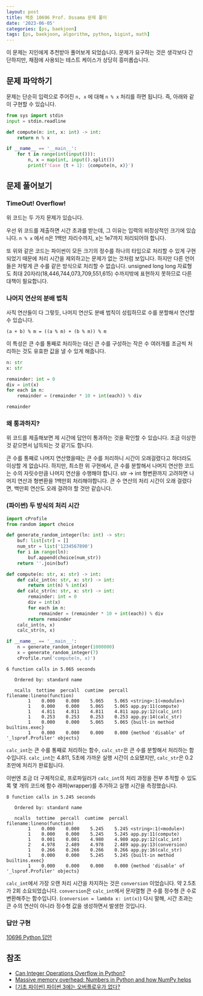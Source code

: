 ```yaml
---
layout: post
title: 백준 10696 Prof. Ossama 문제 풀이
date: '2023-06-05'
categories: [ps, baekjoon]
tags: [ps, baekjoon, algorithm, python, bigint, math]
---
```


이 문제는 지인에게 추천받아 풀어보게 되었습니다. 문제가 요구하는 것은 생각보다 간단하지만, 채점에 사용되는 테스트 케이스가 상당히 흥미롭습니다.

## 문제 파악하기

문제는 단순히 입력으로 주어진 `n, x` 에 대해 `n % x` 처리를 하면 됩니다. 즉, 아래와 같이 구현할 수 있습니다.

```python
from sys import stdin
input = stdin.readline

def compute(n: int, x: int) -> int:
    return n % x

if __name__ == '__main__':
    for t in range(int(input())):
        n, x = map(int, input().split())
        print(f'Case {t + 1}: {compute(n, x)}')
```

## 문제 풀어보기

### TimeOut! Overflow!

위 코드는 두 가지 문제가 있습니다.

우선 위 코드를 제출하면 시간 초과를 받는데, 그 이유는 입력의 비정상적인 크기에 있습니다. `n % x` 에서 n은 1백만 자리수까지, x는 1e7까지 처리되어야 합니다.

또 위와 같은 코드는 파이썬이 모든 크기의 정수를 하나의 타입으로 처리할 수 있게 구현되었기 때문에 처리 시간을 제외하고는 문제가 없는 것처럼 보입니다. 하지만 다른 언어들은 저렇게 큰 수를 같은 방식으로 처리할 수 없습니다. unsigned long long 자료형도 최대 20자리(18,446,744,073,709,551,615) 수까지밖에 표현하지 못하므로 다른 대책이 필요합니다.

### 나머지 연산의 분배 법칙

사칙 연산들이 다 그렇듯, 나머지 연산도 분배 법칙이 성립하므로 수를 분할해서 연산할 수 있습니다.

```
(a + b) % m = ((a % m) + (b % m)) % m
```

이 특성은 큰 수를 통째로 처리하는 대신 큰 수를 구성하는 작은 수 여러개를 조금씩 처리하는 것도 유효한 값을 낼 수 있게 해줍니다.

```python
n: str
x: str

remainder: int = 0
div = int(x)
for each in n:
    remainder = (remainder * 10 + int(each)) % div

remainder
```

### 왜 통과하지?

위 코드를 제출해보면 제 시간에 답안이 통과하는 것을 확인할 수 있습니다. 조금 이상한 것 같으면서 납득되는 것 같기도 합니다.

큰 수를 통째로 나머지 연산했을때는 큰 수를 처리하니 시간이 오래걸렸다고 하더라도 이상할 게 없습니다. 하지만, 최소한 위 구현에서, 큰 수를 분할해서 나머지 연산한 코드는 수의 자릿수만큼 나머지 연산을 수행해야 합니다. str → int 형변환까지 고려하면 나머지 연산과 형변환을 1백만회 처리해야합니다. 큰 수 연산의 처리 시간이 오래 걸렸다면, 백만회 연산도 오래 걸려야 할 것만 같습니다.

### (파이썬) 두 방식의 처리 시간

```python
import cProfile
from random import choice

def generate_random_integer(ln: int) -> str:
    buf: list[str] = []
    num_str = list('1234567890')
    for i in range(ln):
        buf.append(choice(num_str))
    return ''.join(buf)

def compute(n: str, x: str) -> int:
    def calc_int(n: str, x: str) -> int:
        return int(n) % int(x)
    def calc_str(n: str, x: str) -> int:
        remainder: int = 0
        div = int(x)
        for each in n:
            remainder = (remainder * 10 + int(each)) % div
        return remainder
    calc_int(n, x)
    calc_str(n, x)

if __name__ == '__main__':
    n = generate_random_integer(1000000) 
    x = generate_random_integer(7)
    cProfile.run('compute(n, x)')
```

```
6 function calls in 5.065 seconds

   Ordered by: standard name

   ncalls  tottime  percall  cumtime  percall filename:lineno(function)
        1    0.000    0.000    5.065    5.065 <string>:1(<module>)
        1    0.000    0.000    5.065    5.065 app.py:11(compute)
        1    4.811    4.811    4.811    4.811 app.py:12(calc_int)
        1    0.253    0.253    0.253    0.253 app.py:14(calc_str)
        1    0.000    0.000    5.065    5.065 {built-in method builtins.exec}
        1    0.000    0.000    0.000    0.000 {method 'disable' of '_lsprof.Profiler' objects}
```

`calc_int`는 큰 수를 통째로 처리하는 함수, `calc_str`은 큰 수를 분할해서 처리하는 함수입니다. `calc_int`는 4.811, 5초에 가까운 실행 시간이 소요됐지만, `calc_str`은 0.2초만에 처리가 완료됩니다.

이번엔 조금 더 구체적으로, 프로파일러가 `calc_int`의 처리 과정을 전부 추적할 수 있도록 몇 개의 코드에 함수 래퍼(wrapper)를 추가하고 실행 시간을 측정했습니다.

```
8 function calls in 5.245 seconds

   Ordered by: standard name

   ncalls  tottime  percall  cumtime  percall filename:lineno(function)
        1    0.000    0.000    5.245    5.245 <string>:1(<module>)
        1    0.000    0.000    5.245    5.245 app.py:11(compute)
        1    0.001    0.001    4.980    4.980 app.py:12(calc_int)
        2    4.978    2.489    4.978    2.489 app.py:13(conversion)
        1    0.266    0.266    0.266    0.266 app.py:16(calc_str)
        1    0.000    0.000    5.245    5.245 {built-in method builtins.exec}
        1    0.000    0.000    0.000    0.000 {method 'disable' of '_lsprof.Profiler' objects}
```

`calc_int`에서 가장 오랜 처리 시간을 차지하는 것은 `conversion` 이었습니다. 약 2.5초가 2회 소요되었습니다. `conversion`은 `calc_int`에서 문자열형 큰 수를 정수형 큰 수로 변환해주는 함수입니다. (`conversion = lambda x: int(x)`) 다시 말해, 시간 초과는 큰 수의 연산이 아니라 정수형 값을 생성하면서 발생한 것입니다.  

### 답안 구현
[10696 Python 답안](https://github.com/ShapeLayer/training/blob/main/tasks/online_judge/baekjoon/python/10696.py)  

## 참조
* [Can Integer Operations Overflow in Python?](https://mortada.net/can-integer-operations-overflow-in-python.html)
* [Massive memory overhead: Numbers in Python and how NumPy helps](https://pythonspeed.com/articles/python-integers-memory/)
* [[기초 파이썬] 파이썬 3에는 오버플로우가 없다?](https://ahracho.github.io/posts/python/2017-05-09-python-integer-overflow/)
